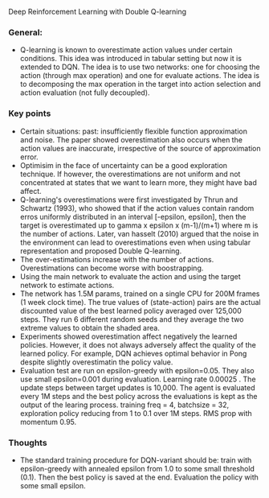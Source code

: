 Deep Reinforcement Learning with Double Q-learning
### General: 
- Q-learning is known to overestimate action values under certain conditions. This idea was introduced in tabular
setting but now it is extended to DQN. The idea is to use two networks: one for choosing the action (through max operation) and 
one for evaluate actions. The idea is to decomposing the max operation in the target into action selection and action evaluation
(not fully decoupled).

### Key points
- Certain situations: past: insufficiently flexible function approximation and noise. The paper showed overestimation also occurs when
the action values are inaccurate, irrespective of the source of approximation error.
- Optimisim in the face of uncertainty can be a good exploration technique. If however, the overestimations are not uniform and
not concentrated at states that we want to learn more, they might have bad affect. 
- Q-learning's overestimations were first investigated by Thrun and Schwartz (1993), who showed that if the action values contain
random erros uniformly distributed in an interval [-epsilon, epsilon], then the target is overestimated up to gamma x epsilon x 
(m-1)/(m+1) where m is the number of actions. Later, van hasselt (2010) argued that the noise in the environment can lead to 
overestimations even when using tabular representation and proposed Double Q-learning.
- The over-estimations increase with the number of actions. Overestimations can become worse with boostrapping. 
- Using the main network to evaluate the action and using the target network to estimate actions.
- The network has 1.5M params, trained on a single CPU for 200M frames (1 week clock time). The true values of (state-action)
pairs are the actual discounted value of the best learned policy averaged over 125,000 steps. They run 6 different random seeds
and they average the two extreme values to obtain the shaded area. 
- Experiments showed overestimation affect negatively the learned policies. However, it does not always adversely affect the
quality of the learned policy. For example, DQN achieves optimal behavior in Pong despite slightly overestimatin the policy 
value. 
- Evaluation test are run on epsilon-greedy with epsilon=0.05. They also use small epsilon=0.001 during evaluation. Learning rate 0.00025
. The update steps between target updates is 10,000. The agent is evaluated every 1M steps and the best policy across the 
evaluations is kept as the output of the learing process. training freq = 4, batchsize = 32, exploration policy reducing from 1
to 0.1 over 1M steps. RMS prop with momentum 0.95. 

### Thoughts
- The standard training procedure for DQN-variant should be: train with epsilon-greedy with annealed epsilon from 1.0 to some 
small threshold (0.1). Then the best policy is saved at the end. Evaluation the policy with some small epsilon. 
